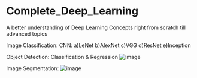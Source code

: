 # Complete_Deep_Learning
A better understanding of Deep Learning Concepts right from scratch till advanced topics

Image Classification:
CNN: 
   a)LeNet
   b)AlexNet
   c)VGG
   d)ResNet
   e)Inception

Object Detection: Classification & Regression
    ![image](https://user-images.githubusercontent.com/48015531/109976471-d3753a00-7d21-11eb-8d20-5eb6553d104e.png)

Image Segmentation:
    ![image](https://user-images.githubusercontent.com/48015531/109995799-9fefdb00-7d34-11eb-91be-f2ee0a85c1eb.png)
